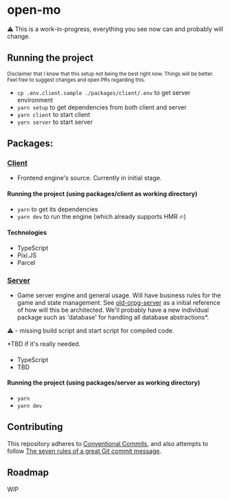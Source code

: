 # open-mo

:warning: This is a work-in-progress, everything you see now can and probably will change.

## Running the project
<sup>Disclaimer that I know that this setup not being the best right now. Things will be better. Feel free to suggest changes and open PRs regarding this.</sup>
- `cp .env.client.sample ./packages/client/.env` to get server environment
- `yarn setup` to get dependencies from both client and server
- `yarn client` to start client
- `yarn server` to start server

## Packages:
### [Client](packages/client)
- Frontend engine's source. Currently in initial stage.

#### Running the project (using packages/client as working directory)
- `yarn` to get its dependencies
- `yarn dev` to run the engine (which already supports HMR :fire:)

#### Technologies
- TypeScript
- Pixi.JS
- Parcel


### [Server](packages/server)
- Game server engine and general usage. Will have business rules for the game and state management. See [old-orpg-server](https://github.com/open-mo/old-orpg-server) as a initial reference of how will this be architected. We'll probably have a new individual package such as 'database' for handling all database abstractions*.

<supb>:warning: - missing build script and start script for compiled code.</supb>

*TBD if it's really needed.

####
- TypeScript
- TBD

#### Running the project (using packages/server as working directory)
- `yarn`
- `yarn dev`

## Contributing
This repository adheres to [Conventional Commits](https://www.conventionalcommits.org/en/v1.0.0/#summary), and also attempts to follow [The seven rules of a great Git commit message](https://chris.beams.io/posts/git-commit/#seven-rules).

## Roadmap
WIP
